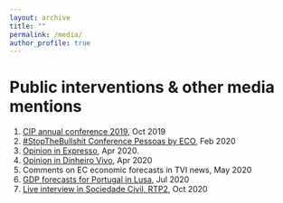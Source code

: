 ```yaml
---
layout: archive
title: ""
permalink: /media/
author_profile: true
---
```


# Public interventions & other media mentions

1. [CIP annual conference 2019](http://cip.org.pt/congresso-cip-2019-oradores/), Oct 2019
2. [#StopTheBullshit Conference Pessoas by ECO](https://eco.sapo.pt/2020/02/06/stopthebullshit-o-meu-proximo-chefe-pode-ser-um-robo/), Feb 2020
3. [Opinion in Expresso](https://expresso.pt/opiniao/2020-04-01-Protecao-imediata-para-TODOS-mais-barata-que-ajuda-a-Banca), Apr 2020.
4. [Opinion in Dinheiro Vivo](https://www.dinheirovivo.pt/opiniao/falhar-em-preparar-se-e-preparar-se-para-falhar/), Apr 2020
5. Comments on EC economic forecasts in TVI news, May 2020
6. [GDP forecasts for Portugal in Lusa](https://expresso.pt/economia/2020-07-09-Economistas-admitem-revisao-do-Orcamento-Suplementar-devido-ao-agravamento-das-condicoes-economicas), Jul 2020
7. [Live interview in Sociedade Civil, RTP2](https://www.rtp.pt/play/p6714/sociedade-civil), Oct 2020
